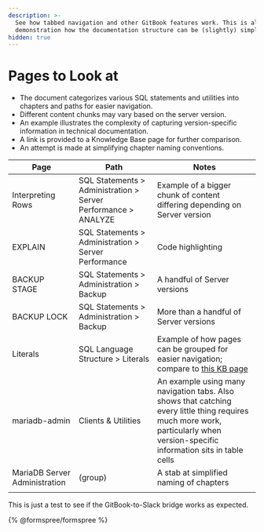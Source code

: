 ```yaml
---
description: >-
  See how tabbed navigation and other GitBook features work. This is also a
  demonstration how the documentation structure can be (slightly) simplified.
hidden: true
---
```


# Pages to Look at

* The document categorizes various SQL statements and utilities into chapters and paths for easier navigation.
* Different content chunks may vary based on the server version.
* An example illustrates the complexity of capturing version-specific information in technical documentation.
* A link is provided to a Knowledge Base page for further comparison.
* An attempt is made at simplifying chapter naming conventions.

| Page                          | Path                                                           | Notes                                                                                                                                                                          |
| ----------------------------- | -------------------------------------------------------------- | ------------------------------------------------------------------------------------------------------------------------------------------------------------------------------ |
| Interpreting Rows             | SQL Statements > Administration > Server Performance > ANALYZE | Example of a bigger chunk of content differing depending on Server version                                                                                                     |
| EXPLAIN                       | SQL Statements > Administration > Server Performance           | Code highlighting                                                                                                                                                              |
| BACKUP STAGE                  | SQL Statements > Administration > Backup                       | A handful of Server versions                                                                                                                                                   |
| BACKUP LOCK                   | SQL Statements > Administration > Backup                       | More than a handful of Server versions                                                                                                                                         |
| Literals                      | SQL Language Structure > Literals                              | Example of how pages can be grouped for easier navigation; compare to [this KB page](https://mariadb.com/kb/en/sql-language-structure/)                                        |
| mariadb-admin                 | Clients & Utilities                                            | An example using many navigation tabs. Also shows that catching every little thing requires much more work, particularly when version-specific information sits in table cells |
| MariaDB Server Administration | (group)                                                        | A stab at simplified naming of chapters                                                                                                                                        |
|                               |                                                                |                                                                                                                                                                                |

This is just a test to see if the GitBook-to-Slack bridge works as expected.

{% @formspree/formspree %}

